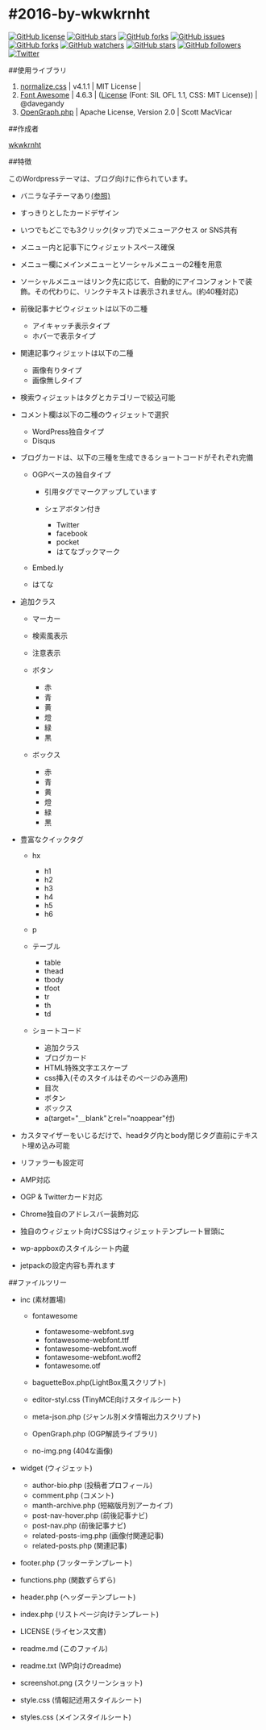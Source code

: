 #2016-by-wkwkrnht
====

[![GitHub license](https://img.shields.io/badge/license-GPL-blue.svg)](https://raw.githubusercontent.com/wkwkrnht/2016-by-wkwkrnht/master/LICENSE) [![GitHub stars](https://img.shields.io/github/stars/wkwkrnht/2016-by-wkwkrnht.svg)](https://github.com/wkwkrnht/2016-by-wkwkrnht/stargazers) [![GitHub forks](https://img.shields.io/github/forks/wkwkrnht/2016-by-wkwkrnht.svg)](https://github.com/wkwkrnht/2016-by-wkwkrnht/network) [![GitHub issues](https://img.shields.io/github/issues/wkwkrnht/2016-by-wkwkrnht.svg)](https://github.com/wkwkrnht/2016-by-wkwkrnht/issues) [![GitHub forks](https://img.shields.io/github/forks/badges/shields.svg?style=social&label=Fork&maxAge=2592000)]() [![GitHub watchers](https://img.shields.io/github/watchers/badges/shields.svg?style=social&label=Watch&maxAge=2592000)]() [![GitHub stars](https://img.shields.io/github/stars/badges/shields.svg?style=social&label=Star&maxAge=2592000)]() [![GitHub followers](https://img.shields.io/github/followers/espadrine.svg?style=social&label=Follow&maxAge=2592000)]() [![Twitter](https://img.shields.io/twitter/url/http/github.com/wkwkrnht/2016-by-wkwkrnht.svg?style=social)](https://twitter.com/intent/tweet?text=Wow:&url=%5Bobject%20Object%5D)

##使用ライブラリ
1. [normalize.css](https://github.com/necolas/normalize.css) | v4.1.1 | MIT License |
2. [Font Awesome](http://fontawesome.io) | 4.6.3 | ([License](http://fontawesome.io/license) (Font: SIL OFL 1.1, CSS: MIT License)) | @davegandy
3. [OpenGraph.php](https://github.com/scottmac/opengraph/) | Apache License, Version 2.0 | Scott MacVicar

##作成者

[wkwkrnht](https://twitter.com/wkwkrnht)

##特徴

このWordpressテーマは、ブログ向けに作られています。

* バニラな子テーマあり[(参照)](https://github.com/wkwkrnht/2016-by-wkwkrnht-child/)
* すっきりとしたカードデザイン
* いつでもどこでも3クリック(タップ)でメニューアクセス or SNS共有
* メニュー内と記事下にウィジェットスペース確保
* メニュー欄にメインメニューとソーシャルメニューの2種を用意
* ソーシャルメニューはリンク先に応じて、自動的にアイコンフォントで装飾。その代わりに、リンクテキストは表示されません。(約40種対応)
* 前後記事ナビウィジェットは以下の二種

    * アイキャッチ表示タイプ
    * ホバーで表示タイプ

* 関連記事ウィジェットは以下の二種

    * 画像有りタイプ
    * 画像無しタイプ

* 検索ウィジェットはタグとカテゴリーで絞込可能
* コメント欄は以下の二種のウィジェットで選択

    * WordPress独自タイプ
    * Disqus

* ブログカードは、以下の三種を生成できるショートコードがそれぞれ完備

    * OGPベースの独自タイプ

        * 引用タグでマークアップしています
        * シェアボタン付き

            * Twitter
            * facebook
            * pocket
            * はてなブックマーク


    * Embed.ly
    * はてな

* 追加クラス

    * マーカー
    * 検索風表示
    * 注意表示
    * ボタン

        * 赤
        * 青
        * 黄
        * 燈
        * 緑
        * 黒

    * ボックス

        * 赤
        * 青
        * 黄
        * 燈
        * 緑
        * 黒


* 豊富なクイックタグ

    * hx

        * h1
        * h2
        * h3
        * h4
        * h5
        * h6

    * p
    * テーブル

        * table
        * thead
        * tbody
        * tfoot
        * tr
        * th
        * td

    * ショートコード

        * 追加クラス
        * ブログカード
        * HTML特殊文字エスケープ
        * css挿入(そのスタイルはそのページのみ適用)
        * 目次
        * ボタン
        * ボックス
        * a(target="＿blank"とrel="noappear"付)


* カスタマイザーをいじるだけで、headタグ内とbody閉じタグ直前にテキスト埋め込み可能
* リファラーも設定可
* AMP対応
* OGP & Twitterカード対応
* Chrome独自のアドレスバー装飾対応
* 独自のウィジェット向けCSSはウィジェットテンプレート冒頭に
* wp-appboxのスタイルシート内蔵
* jetpackの設定内容も弄れます

##ファイルツリー

* inc (素材置場)

    * fontawesome

        * fontawesome-webfont.svg
        * fontawesome-webfont.ttf
        * fontawesome-webfont.woff
        * fontawesome-webfont.woff2
        * fontawesome.otf

    * baguetteBox.php(LightBox風スクリプト)
    * editor-styl.css (TinyMCE向けスタイルシート)
    * meta-json.php (ジャンル別メタ情報出力スクリプト)
    * OpenGraph.php (OGP解読ライブラリ)
    * no-img.png (404な画像)

* widget (ウィジェット)

    * author-bio.php (投稿者プロフィール)
    * comment.php (コメント)
    * manth-archive.php (短縮版月別アーカイブ)
    * post-nav-hover.php (前後記事ナビ)
    * post-nav.php (前後記事ナビ)
    * related-posts-img.php (画像付関連記事)
    * related-posts.php (関連記事)

* footer.php (フッターテンプレート)
* functions.php (関数ずらずら)
* header.php (ヘッダーテンプレート)
* index.php (リストページ向けテンプレート)
* LICENSE (ライセンス文書)
* readme.md (このファイル)
* readme.txt (WP向けのreadme)
* screenshot.png (スクリーンショット)
* style.css (情報記述用スタイルシート)
* styles.css (メインスタイルシート)
